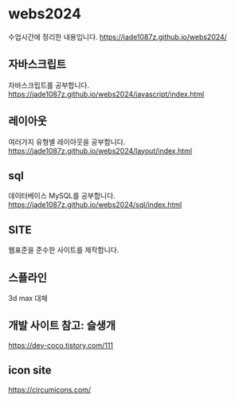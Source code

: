# webs2024
수업시간에 정리한 내용입니다.
https://jade1087z.github.io/webs2024/

## 자바스크립트
자바스크립트를 공부합니다.
 https://jade1087z.github.io/webs2024/javascript/index.html

## 레이아웃
여러가지 유형별 레이아웃을 공부합니다.
https://jade1087z.github.io/webs2024/layout/index.html

## sql
데이터베이스 MySQL를 공부합니다.
https://jade1087z.github.io/webs2024/sql/index.html

## SITE
웹표준을 준수한 사이트를 제작합니다.

## 스플라인
3d max 대체 

## 개발 사이트 참고: 슬생개
https://dev-coco.tistory.com/111 

## icon site
https://circumicons.com/
